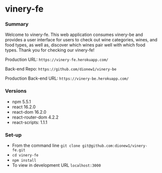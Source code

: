 # vinery-fe

### Summary
Welcome to vinery-fe. This web application consumes vinery-be and provides a user interface for users to check out wine categories, wines, and food types, as well as, discover which wines pair well with which food types. Thank you for checking our vinery-fe!

Production URL: `https://vinery-fe.herokuapp.com/`

Back-end Repo: `https://github.com/dionew1/vinery-be`

Production Back-end URL: `https://vinery-be.herokuapp.com/`

### Versions
* npm 5.5.1
* react 16.2.0
* react-dom 16.2.0
* react-router-dom 4.2.2
* react-scripts: 1.1.1

### Set-up
* From the command line `git clone git@github.com:dionew1/vinery-fe.git`
* `cd vinery-fe`
* `npm install`
* To view in development URL `localhost:3000`
